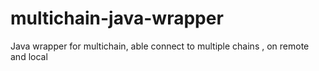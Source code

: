 # multichain-java-wrapper
Java wrapper for multichain, able connect to multiple chains , on remote and local
